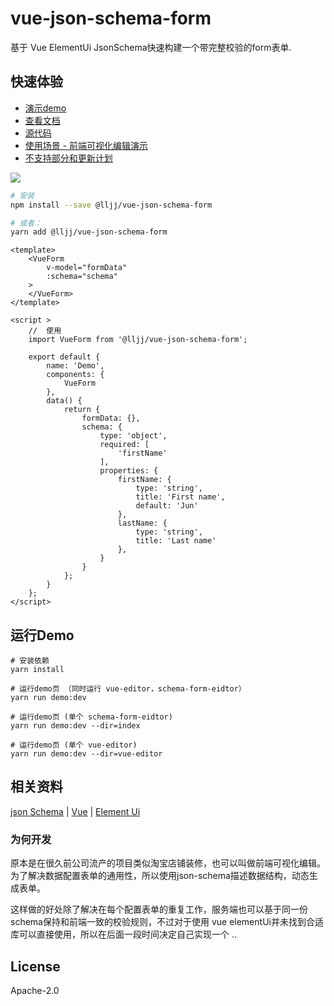 # vue-json-schema-form
基于 Vue ElementUi JsonSchema快速构建一个带完整校验的form表单.

## 快速体验
* [演示demo](https://form.lljj.me/ "Vue JsonSchema Form Demo")
* [查看文档](https://vue-json-schema-form.lljj.me/ "Vue JsonSchema Docs")
* [源代码](https://github.com/lljj-x/vue-json-schema-form "Vue JsonSchema github")
* [使用场景 - 前端可视化编辑演示](https://form.lljj.me/vue-editor.html)
* [不支持部分和更新计划](https://vue-json-schema-form.lljj.me/zh/guide/todo.html)

![](https://7.luochongfei.top/vue-json-schema-form.gif?1)

``` bash
# 安装
npm install --save @lljj/vue-json-schema-form

# 或者：
yarn add @lljj/vue-json-schema-form
```

```vue
<template>
    <VueForm
        v-model="formData"
        :schema="schema"
    >
    </VueForm>
</template>

<script >
    //  使用
    import VueForm from '@lljj/vue-json-schema-form';

    export default {
        name: 'Demo',
        components: {
            VueForm
        },
        data() {
            return {
                formData: {},
                schema: {
                    type: 'object',
                    required: [
                        'firstName'
                    ],
                    properties: {
                        firstName: {
                            type: 'string',
                            title: 'First name',
                            default: 'Jun'
                        },
                        lastName: {
                            type: 'string',
                            title: 'Last name'
                        },
                    }
                }
            };
        }
    };
</script>
```

## 运行Demo
```ssh
# 安装依赖
yarn install

# 运行demo页 （同时运行 vue-editor，schema-form-eidtor）
yarn run demo:dev

# 运行demo页 (单个 schema-form-eidtor)
yarn run demo:dev --dir=index

# 运行demo页 (单个 vue-editor)
yarn run demo:dev --dir=vue-editor

```

## 相关资料
[json Schema](https://json-schema.org/understanding-json-schema/index.html) |
[Vue](https://cn.vuejs.org/) |
[Element Ui](https://element.eleme.io/)

### 为何开发
原本是在很久前公司流产的项目类似淘宝店铺装修，也可以叫做前端可视化编辑。为了解决数据配置表单的通用性，所以使用json-schema描述数据结构，动态生成表单。

这样做的好处除了解决在每个配置表单的重复工作，服务端也可以基于同一份schema保持和前端一致的校验规则，不过对于使用 vue elementUi并未找到合适库可以直接使用，所以在后面一段时间决定自己实现一个 ..

## License
Apache-2.0
